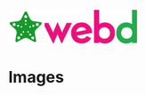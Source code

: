 ![StaroWebD](https://github.com/starohub/starowebd/raw/master/resources/images/starowebd-64.png)

# Images
